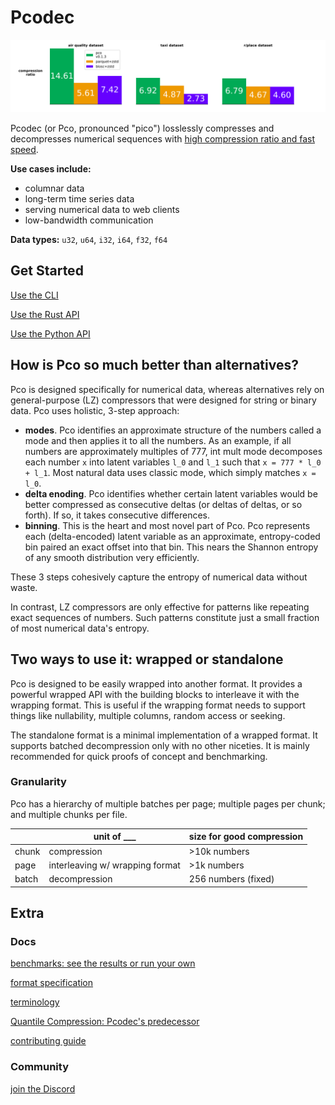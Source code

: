 # Pcodec

<div style="text-align:center">
  <img
    alt="bar charts showing better compression for Pco than zstd parquet or blosc"
    src="images/real_world_compression_ratio.svg"
    width="700px"
  >
</div>

Pcodec (or Pco, pronounced "pico") losslessly compresses and decompresses
numerical sequences with
[high compression ratio and fast speed](./bench/README.md).

**Use cases include:**
* columnar data
* long-term time series data
* serving numerical data to web clients
* low-bandwidth communication

**Data types:**
`u32`, `u64`, `i32`, `i64`, `f32`, `f64`

## Get Started

[Use the CLI](./pco_cli/README.md)

[Use the Rust API](./pco/README.md)

[Use the Python API](./pco_python/README.md)

## How is Pco so much better than alternatives?

Pco is designed specifically for numerical data, whereas alternatives rely on
general-purpose (LZ) compressors that were designed for string or binary data.
Pco uses holistic, 3-step approach:

* **modes**.
Pco identifies an approximate structure of the numbers called a
mode and then applies it to all the numbers.
As an example, if all numbers are approximately multiples of 777, int mult mode
decomposes each number `x` into latent variables `l_0` and
`l_1` such that `x = 777 * l_0 + l_1`.
Most natural data uses classic mode, which simply matches `x = l_0`.
* **delta enoding**.
Pco identifies whether certain latent variables would be better compressed as
consecutive deltas (or deltas of deltas, or so forth).
If so, it takes consecutive differences.
* **binning**.
This is the heart and most novel part of Pco.
Pco represents each (delta-encoded) latent variable as an approximate,
entropy-coded bin paired an exact offset into that bin.
This nears the Shannon entropy of any smooth distribution very efficiently.

These 3 steps cohesively capture the entropy of numerical data without waste.

In contrast, LZ compressors are only effective for patterns like repeating
exact sequences of numbers.
Such patterns constitute just a small fraction of most numerical data's
entropy.

## Two ways to use it: wrapped or standalone

Pco is designed to be easily wrapped into another format.
It provides a powerful wrapped API with the building blocks to interleave it
with the wrapping format.
This is useful if the wrapping format needs to support things like nullability,
multiple columns, random access or seeking.

The standalone format is a minimal implementation of a wrapped format.
It supports batched decompression only with no other niceties.
It is mainly recommended for quick proofs of concept and benchmarking.

### Granularity

Pco has a hierarchy of multiple batches per page; multiple pages per chunk; and
multiple chunks per file.

|       | unit of ___                     | size for good compression |
|-------|---------------------------------|---------------------------|
| chunk | compression                     | \>10k numbers             |
| page  | interleaving w/ wrapping format | \>1k numbers              |
| batch | decompression                   | 256 numbers (fixed)       |


## Extra

### Docs

[benchmarks: see the results or run your own](./bench/README.md)

[format specification](./docs/format.md)

[terminology](./docs/terminology.md)

[Quantile Compression: Pcodec's predecessor](./quantile-compression/README.md)

[contributing guide](./docs/CONTRIBUTING.md)

### Community

[join the Discord](https://discord.gg/f6eRXgMP8w)

